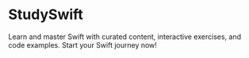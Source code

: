 # StudySwift
Learn and master Swift with curated content, interactive exercises, and code examples. Start your Swift journey now!
